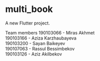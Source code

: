# multi_book

A new Flutter project.

Team members
190103066 - Miras Akhmet\
190103166 - Aziza Karzhaubayeva\
190103200 - Sayan Baikeyev\
190107063 - Rassul Bessimbekov\
190103126 - Aziz Akilbekov
